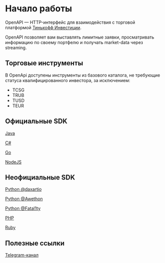 # Начало работы

OpenAPI — HTTP-интерфейс для взаимодействия с торговой платформой [Тинькофф Инвестиции](https://www.tinkoff.ru/invest/).

OpenAPI позволяет вам выставлять лимитные заявки, просматривать информацию по своему портфелю и получать market-data через streaming.

## Торговые инструменты

В OpenApi доступены инструменты из базового каталога, не требующие статуса квалифицированного инвестора, за исключением:

* TCSG
* TRUB
* TUSD
* TEUR

## Официальные SDK

[Java](https://github.com/TinkoffCreditSystems/invest-openapi-java-sdk)

[C#](https://github.com/TinkoffCreditSystems/invest-openapi-csharp-sdk)

[Go](https://github.com/TinkoffCreditSystems/invest-openapi-go-sdk)

[NodeJS](https://github.com/TinkoffCreditSystems/invest-openapi-js-sdk)

## Неофициальные SDK

[Python @daxartio](https://github.com/daxartio/tinvest)

[Python @Awethon](https://github.com/Awethon/open-api-python-client)

[Python @Fatal1ty](https://github.com/Fatal1ty/tinkoff-api)

[PHP](https://github.com/jamesRUS52/tinkoff-invest)

[Ruby](https://github.com/foxweb/tinkyclient)

## Полезные ссылки

[Telegram-канал](https://t.me/tinkoffinvestopenapi)
